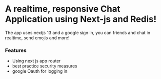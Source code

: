 # A realtime, responsive Chat Application using Next-js and Redis! 

The app uses nextjs 13 and a google sign in, you can friends and chat in realtime, send emojis and more!

### Features

- Using next js app router
- best practice security measures
- google Oauth for logging in


